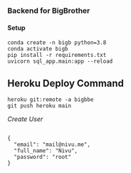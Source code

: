 ### Backend for BigBrother

#### Setup

```
conda create -n bigb python=3.8
conda activate bigb
pip install -r requirements.txt
uvicorn sql_app.main:app --reload
```

## Heroku Deploy Command
```
heroku git:remote -a bigbbe
git push heroku main
```

_Create User_
```

{
  "email": "mail@nivu.me",
  "full_name": "Nivu",
  "password": "root"
}
```